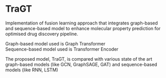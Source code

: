 # TraGT

Implementation of fusion learning approach that integrates graph-based and sequence-based model to enhance molecular property prediction for optimised drug discovery pipeline.

Graph-based model used is Graph Transformer
<br/>
Sequence-based model used is Transformer Encoder

The proposed model, TraGT, is compared with various state of the art graph-based models (like GCN, GraphSAGE, GAT) and sequence-based models (like RNN, LSTM)
